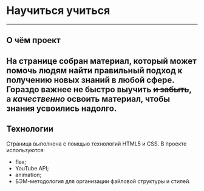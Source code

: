 # Научиться учиться 
------ 
## О чём проект 
На странице собран материал, который может помочь людям найти правильный подход к получению новых знаний в любой сфере. Гораздо важнее не быстро выучить ~~и забыть~~, а _качественно_ освоить материал, чтобы знания усвоились надолго. 
------ 
## Технологии 
Страница выполнена с помщью технологий HTML5 и CSS. 
В проекте используются: 
* flex; 
* YouTube API; 
* animation; 
* БЭМ-методология для организации файловой структуры и стилей.
